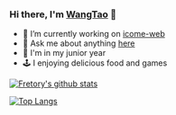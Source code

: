 ### Hi there, I'm [WangTao](https://www.fretory.cn) 👋

- 🔭 I’m currently working on [icome-web](https://github.com/Fretory/icome-web)
- 💬 Ask me about anything [here](https://github.com/anuraghazra/anuraghazra/issues)
- 📔 I'm in my junior year
- 🕹 I enjoying delicious food and games

[![Fretory's github stats](https://github-readme-stats.vercel.app/api?username=Fretory&theme=dark)](https://www.fretory.cn)

[![Top Langs](https://github-readme-stats.vercel.app/api/top-langs/?username=Fretory&theme=dark)](https://www.fretory.cn)